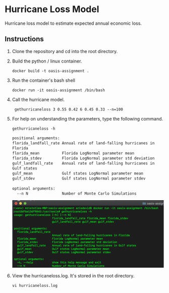 # Hurricane Loss Model

Hurricane loss model to estimate expected annual economic loss.

## Instructions
1. Clone the repository and cd into the root directory.
2. Build the python / linux container.
    ``` 
    docker build -t oasis-assignment .
    ```
3. Run the container's bash shell
    ```
    docker run -it oasis-assignment /bin/bash
    ```
4. Call the hurricane model.
   
   ```
    gethurricaneloss 3 0.55 0.42 6 0.45 0.33 --n=100
   ```
5. For help on understanding the parameters, type the following command.
       
    ```
    gethurricaneloss -h
    ```
        
    ```
    positional arguments:
    florida_landfall_rate Annual rate of land-falling hurricanes in Florida
    florida_mean          Florida LogNormal parameter mean
    florida_stdev         Florida LogNormal parameter std deviation
    gulf_landfall_rate    Annual rate of land-falling hurricanes in Gulf states
    gulf_mean             Gulf states LogNormal parameter mean
    gulf_stdev            Gulf states LogNormal parameter stdev
    
    optional arguments:
      --n N               Number of Monte Carlo Simulations
      ```
       
      ![gethurricaneloss](img/help.png?raw=true)
6. View the hurricaneloss.log. It's stored in the root directory.
    ```
    vi hurricaneloss.log
    ```      
   
